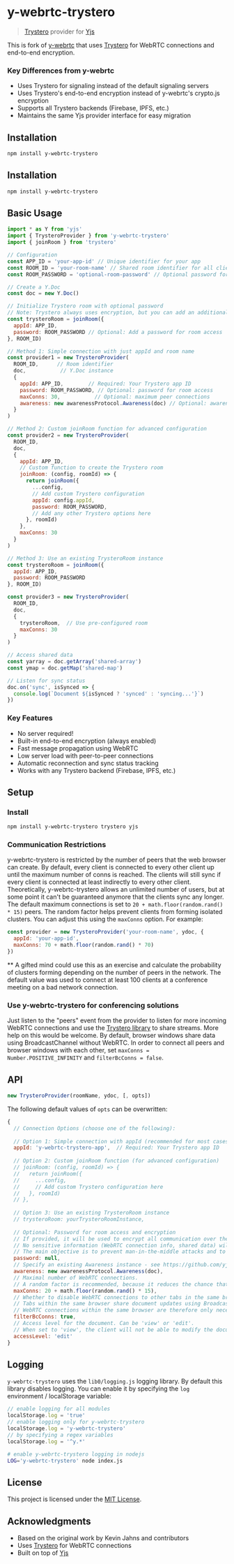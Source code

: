 # y-webrtc-trystero

> [Trystero](https://github.com/dmotz/trystero) provider for [Yjs](https://github.com/yjs/yjs)

This is fork of [y-webrtc](https://github.com/yjs/y-webrtc) that uses [Trystero](https://github.com/dmotz/trystero) for WebRTC connections and end-to-end encryption.

### Key Differences from y-webrtc
- Uses Trystero for signaling instead of the default signaling servers
- Uses Trystero's end-to-end encryption instead of y-webrtc's crypto.js encryption
- Supports all Trystero backends (Firebase, IPFS, etc.)
- Maintains the same Yjs provider interface for easy migration

## Installation

```bash
npm install y-webrtc-trystero
```

## Installation

```bash
npm install y-webrtc-trystero
```

## Basic Usage

```javascript
import * as Y from 'yjs'
import { TrysteroProvider } from 'y-webrtc-trystero'
import { joinRoom } from 'trystero'

// Configuration
const APP_ID = 'your-app-id' // Unique identifier for your app
const ROOM_ID = 'your-room-name' // Shared room identifier for all clients
const ROOM_PASSWORD = 'optional-room-password' // Optional password for encryption

// Create a Y.Doc
const doc = new Y.Doc()

// Initialize Trystero room with optional password
// Note: Trystero always uses encryption, but you can add an additional password for room access
const trysteroRoom = joinRoom({
  appId: APP_ID,
  password: ROOM_PASSWORD // Optional: Add a password for room access
}, ROOM_ID)

// Method 1: Simple connection with just appId and room name
const provider1 = new TrysteroProvider(
  ROOM_ID,      // Room identifier
  doc,           // Y.Doc instance
  {
    appId: APP_ID,        // Required: Your Trystero app ID
    password: ROOM_PASSWORD, // Optional: password for room access
    maxConns: 30,           // Optional: maximum peer connections
    awareness: new awarenessProtocol.Awareness(doc) // Optional: awareness protocol
  }
)

// Method 2: Custom joinRoom function for advanced configuration
const provider2 = new TrysteroProvider(
  ROOM_ID,
  doc,
  {
    appId: APP_ID,
    // Custom function to create the Trystero room
    joinRoom: (config, roomId) => {
      return joinRoom({
        ...config,
        // Add custom Trystero configuration
        appId: config.appId,
        password: ROOM_PASSWORD,
        // Add any other Trystero options here
      }, roomId)
    },
    maxConns: 30
  }
)

// Method 3: Use an existing TrysteroRoom instance
const trysteroRoom = joinRoom({ 
  appId: APP_ID,
  password: ROOM_PASSWORD 
}, ROOM_ID)

const provider3 = new TrysteroProvider(
  ROOM_ID,
  doc,
  {
    trysteroRoom,  // Use pre-configured room
    maxConns: 30
  }
)

// Access shared data
const yarray = doc.getArray('shared-array')
const ymap = doc.getMap('shared-map')

// Listen for sync status
doc.on('sync', isSynced => {
  console.log(`Document ${isSynced ? 'synced' : 'syncing...'}`)
})
```

### Key Features

* No server required!
* Built-in end-to-end encryption (always enabled)
* Fast message propagation using WebRTC
* Low server load with peer-to-peer connections
* Automatic reconnection and sync status tracking
* Works with any Trystero backend (Firebase, IPFS, etc.)

## Setup

### Install

```bash
npm install y-webrtc-trystero trystero yjs
```
### Communication Restrictions

y-webrtc-trystero is restricted by the number of peers that the web browser can create. By default, every client is connected to every other client up until the maximum number of conns is reached. The clients will still sync if every client is connected at least indirectly to every other client. Theoretically, y-webrtc-trystero allows an unlimited number of users, but at some point it can't be guaranteed anymore that the clients sync any longer. The default maximum connections is set to `20 + math.floor(random.rand() * 15)` peers. The random factor helps prevent clients from forming isolated clusters. You can adjust this using the `maxConns` option. For example:

```js
const provider = new TrysteroProvider('your-room-name', ydoc, { 
  appId: 'your-app-id',
  maxConns: 70 + math.floor(random.rand() * 70) 
})
```

** A gifted mind could use this as an exercise and calculate the probability of clusters forming depending on the number of peers in the network. The default value was used to connect at least 100 clients at a conference meeting on a bad network connection.

### Use y-webrtc-trystero for conferencing solutions

Just listen to the "peers" event from the provider to listen for more incoming WebRTC connections and use the [Trystero library](https://github.com/dmotz/y-webrtc-trystero) to share streams. More help on this would be welcome. By default, browser windows share data using BroadcastChannel without WebRTC. In order to connect all peers and browser windows with each other, set `maxConns = Number.POSITIVE_INFINITY` and `filterBcConns = false`.

## API

```js
new TrysteroProvider(roomName, ydoc, [, opts])
```

The following default values of `opts` can be overwritten:

```js
{
  // Connection Options (choose one of the following):
  
  // Option 1: Simple connection with appId (recommended for most cases)
  appId: 'y-webrtc-trystero-app',  // Required: Your Trystero app ID
  
  // Option 2: Custom joinRoom function (for advanced configuration)
  // joinRoom: (config, roomId) => {
  //   return joinRoom({
  //     ...config,
  //     // Add custom Trystero configuration here
  //   }, roomId)
  // },
  
  // Option 3: Use an existing TrysteroRoom instance
  // trysteroRoom: yourTrysteroRoomInstance,
  
  // Optional: Password for room access and encryption
  // If provided, it will be used to encrypt all communication over the signaling servers.
  // No sensitive information (WebRTC connection info, shared data) will be shared over the signaling servers.
  // The main objective is to prevent man-in-the-middle attacks and to allow you to securely use public / untrusted signaling instances.
  password: null,
  // Specify an existing Awareness instance - see https://github.com/yjs/y-protocols
  awareness: new awarenessProtocol.Awareness(doc),
  // Maximal number of WebRTC connections.
  // A random factor is recommended, because it reduces the chance that n clients form a cluster.
  maxConns: 20 + math.floor(random.rand() * 15),
  // Whether to disable WebRTC connections to other tabs in the same browser.
  // Tabs within the same browser share document updates using BroadcastChannels.
  // WebRTC connections within the same browser are therefore only necessary if you want to share video information too.
  filterBcConns: true,
  // Access level for the document. Can be 'view' or 'edit'.
  // When set to 'view', the client will not be able to modify the document.
  accessLevel: 'edit'
}
```

## Logging

`y-webrtc-trystero` uses the `lib0/logging.js` logging library. By default this library disables logging. You can enable it by specifying the `log` environment / localStorage variable:

```js
// enable logging for all modules
localStorage.log = 'true'
// enable logging only for y-webrtc-trystero
localStorage.log = 'y-webrtc-trystero'
// by specifying a regex variables
localStorage.log = '^y.*'
```

```sh
# enable y-webrtc-trystero logging in nodejs
LOG='y-webrtc-trystero' node index.js
```

## License
This project is licensed under the [MIT License](./LICENSE).

## Acknowledgments
- Based on the original work by Kevin Jahns and contributors
- Uses [Trystero](https://github.com/dmotz/trystero) for WebRTC connections
- Built on top of [Yjs](https://github.com/yjs/yjs)
